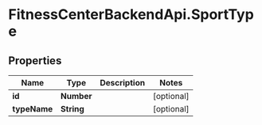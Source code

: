 # FitnessCenterBackendApi.SportType

## Properties

Name | Type | Description | Notes
------------ | ------------- | ------------- | -------------
**id** | **Number** |  | [optional] 
**typeName** | **String** |  | [optional] 


